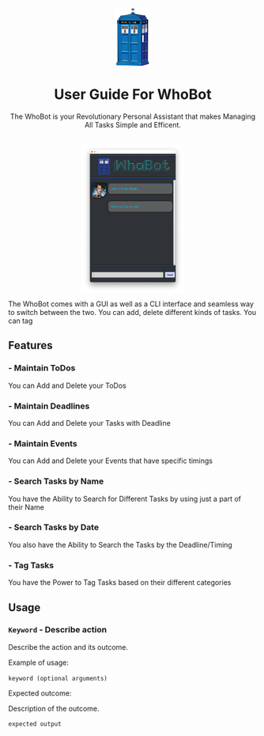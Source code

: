 <div align = "center">
<img align="center" height="120" src="https://github.com/crypto-code/ip/blob/master/docs/img/Main_Logo.png?raw=true">
</div>

<div align = "center">

  <h1> User Guide For WhoBot </h1>

</div>

<p align = "center"> The WhoBot is your Revolutionary Personal Assistant that makes Managing All Tasks Simple and Efficent. </p>

<br>

<div align = "center">
<img align="center" height = "300" src="https://github.com/crypto-code/ip/blob/master/docs/img/Main_UI.png?raw=true">
</div>

The WhoBot comes with a GUI as well as a CLI interface and seamless way to switch between the two. You can add, delete different kinds of tasks. You can tag

## Features 

### - Maintain ToDos

You can Add and Delete your ToDos

### - Maintain Deadlines

You can Add and Delete your Tasks with Deadline

### - Maintain Events

You can Add and Delete your Events that have specific timings

### - Search Tasks by Name

You have the Ability to Search for Different Tasks by using just a part of their Name

### - Search Tasks by Date

You also have the Ability to Search the Tasks by the Deadline/Timing

### - Tag Tasks

You have the Power to Tag Tasks based on their different categories

## Usage

### `Keyword` - Describe action

Describe the action and its outcome.

Example of usage: 

`keyword (optional arguments)`

Expected outcome:

Description of the outcome.

```
expected output
```
